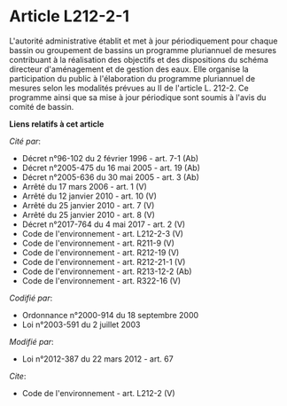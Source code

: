 # Article L212-2-1

L'autorité administrative établit et met à jour périodiquement pour chaque bassin ou groupement de bassins un programme
pluriannuel de mesures contribuant à la réalisation des objectifs et des dispositions du schéma directeur d'aménagement et de
gestion des eaux. Elle organise la participation du public à l'élaboration du programme pluriannuel de mesures selon les
modalités prévues au II de l'article L. 212-2. Ce programme ainsi que sa mise à jour périodique sont soumis à l'avis du
comité de bassin.

**Liens relatifs à cet article**

_Cité par_:

  - Décret n°96-102 du 2 février 1996 - art. 7-1 (Ab)
  - Décret n°2005-475 du 16 mai 2005 - art. 19 (Ab)
  - Décret n°2005-636 du 30 mai 2005 - art. 3 (Ab)
  - Arrêté du 17 mars 2006 - art. 1 (V)
  - Arrêté du 12 janvier 2010 - art. 10 (V)
  - Arrêté du 25 janvier 2010 - art. 7 (V)
  - Arrêté du 25 janvier 2010 - art. 8 (V)
  - Décret n°2017-764 du 4 mai 2017 - art. 2 (V)
  - Code de l'environnement - art. L212-2-3 (V)
  - Code de l'environnement - art. R211-9 (V)
  - Code de l'environnement - art. R212-19 (V)
  - Code de l'environnement - art. R212-21-1 (V)
  - Code de l'environnement - art. R213-12-2 (Ab)
  - Code de l'environnement - art. R322-16 (V)

_Codifié par_:

  - Ordonnance n°2000-914 du 18 septembre 2000
  - Loi n°2003-591 du 2 juillet 2003

_Modifié par_:

  - Loi n°2012-387 du 22 mars 2012 - art. 67

_Cite_:

  - Code de l'environnement - art. L212-2 (V)
